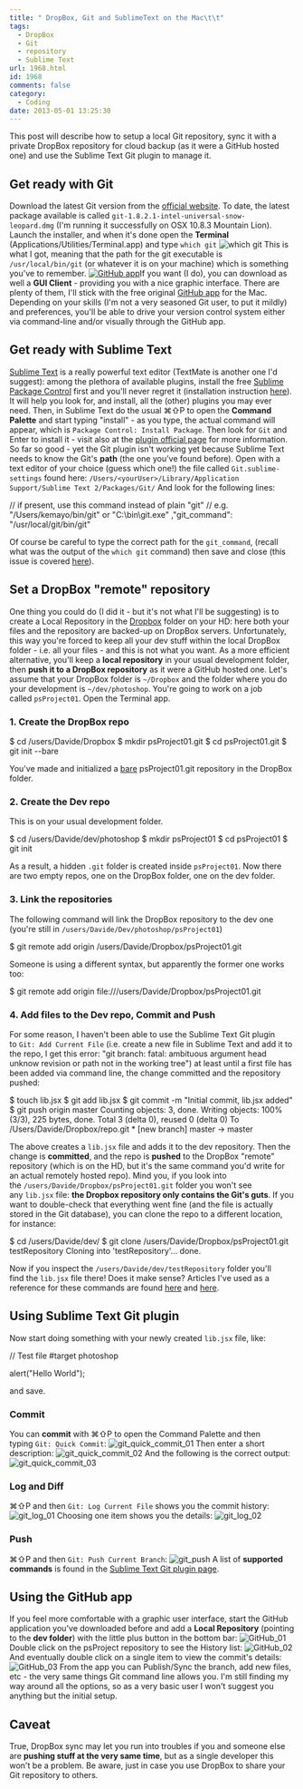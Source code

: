 ```yaml
---
title: " DropBox, Git and SublimeText on the Mac\t\t"
tags:
  - DropBox
  - Git
  - repository
  - Sublime Text
url: 1968.html
id: 1968
comments: false
category:
  - Coding
date: 2013-05-01 13:25:30
---
```


This post will describe how to setup a local Git repository, sync it with a private DropBox repository for cloud backup (as it were a GitHub hosted one) and use the Sublime Text Git plugin to manage it.

Get ready with Git
------------------

Download the latest Git version from the [official website](http://git-scm.com/downloads "Git download"). To date, the latest package available is called `git-1.8.2.1-intel-universal-snow-leopard.dmg` (I'm running it successfully on OSX 10.8.3 Mountain Lion). Launch the installer, and when it's done open the **Terminal** (Applications/Utilities/Terminal.app) and type `which git` ![which git](http://localhost:8888/wp-content/uploads/2013/04/which_git.png) This is what I got, meaning that the path for the git executable is `/usr/local/bin/git` (or whatever it is on your machine) which is something you've to remember. [![GitHub app](http://localhost:8888/wp-content/uploads/2013/04/github.jpg)](http://mac.github.com)If you want (I do), you can download as well a **GUI Client** \- providing you with a nice graphic interface. There are plenty of them, I'll stick with the free original [GitHub app](http://mac.github.com "GitHub app for Mac") for the Mac. Depending on your skills (I'm not a very seasoned Git user, to put it mildly) and preferences, you'll be able to drive your version control system either via command-line and/or visually through the GitHub app.

Get ready with Sublime Text
---------------------------

[Sublime Text](http://www.sublimetext.com "Sublime Text official website") is a really powerful text editor (TextMate is another one I'd suggest): among the plethora of available plugins, install the free [Sublime Package Control](http://wbond.net/sublime_packages/package_control "Sublime Package Control") first and you'll never regret it (installation instruction [here](http://wbond.net/sublime_packages/package_control/installation "Installation ")). It will help you look for, and install, all the (other) plugins you may ever need. Then, in Sublime Text do the usual ⌘⇧P to open the **Command Palette** and start typing "install" - as you type, the actual command will appear, which is `Package Control: Install Package`. Then look for `Git` and Enter to install it - visit also at the [plugin official page](https://github.com/kemayo/sublime-text-2-git/wiki "Sublime Text Git plugin") for more information. So far so good - yet the Git plugin isn't working yet because Sublime Text needs to know the Git's **path** (the one you've found before). Open with a text editor of your choice (guess which one!) the file called `Git.sublime-settings` found here: `/Users/<yourUser>/Library/Application Support/Sublime Text 2/Packages/Git/` And look for the following lines:

  // if present, use this command instead of plain "git"
  // e.g. "/Users/kemayo/bin/git" or "C:\\bin\\git.exe"
  ,"git_command": "/usr/local/git/bin/git"

Of course be careful to type the correct path for the `git_command`, (recall what was the output of the `which git` command) then save and close (this issue is covered [here](https://github.com/kemayo/sublime-text-2-git/issues/96 "Git plugin issue")).

Set a DropBox "remote" repository
---------------------------------

One thing you could do (I did it - but it's not what I'll be suggesting) is to create a Local Repository in the [Dropbox](http://www.dropbox.com "Dropbox") folder on your HD: here both your files and the repository are backed-up on DropBox servers. Unfortunately, this way you're forced to keep all your dev stuff within the local DropBox folder - i.e. all your files - and this is not what you want. As a more efficient alternative, you'll keep a **local repository** in your usual development folder, then **push it to a DropBox repository** as it were a GitHub hosted one. Let's assume that your DropBox folder is `~/Dropbox` and the folder where you do your development is `~/dev/photoshop`. You're going to work on a job called `psProject01`. Open the Terminal app.

### 1\. Create the DropBox repo

$ cd /users/Davide/Dropbox
$ mkdir psProject01.git
$ cd psProject01.git
$ git init --bare

You've made and initialized a [bare](http://www.gitguys.com/topics/shared-repositories-should-be-bare-repositories/ "Bare repositories") psProject01.git repository in the DropBox folder.

### 2\. Create the Dev repo

This is on your usual development folder.

$ cd /users/Davide/dev/photoshop
$ mkdir psProject01
$ cd psProject01
$ git init

As a result, a hidden `.git` folder is created inside `psProject01`. Now there are two empty repos, one on the DropBox folder, one on the dev folder.

### 3\. Link the repositories

The following command will link the DropBox repository to the dev one (you're still in `/users/Davide/Dev/photoshop/psProject01`)

$ git remote add origin /users/Davide/Dropbox/psProject01.git

Someone is using a different syntax, but apparently the former one works too:

$ git remote add origin file:///users/Davide/Dropbox/psProject01.git

### 4\. Add files to the Dev repo, Commit and Push

For some reason, I haven't been able to use the Sublime Text Git plugin to `Git: Add Current File` (i.e. create a new file in Sublime Text and add it to the repo, I get this error: "git branch: fatal: ambituous argument head unknow revision or path not in the working tree") at least until a first file has been added via command line, the change committed and the repository pushed:

$ touch lib.jsx
$ git add lib.jsx
$ git commit -m "Initial commit, lib.jsx added"
$ git push origin master
  Counting objects: 3, done.
  Writing objects: 100% (3/3), 225 bytes, done.
  Total 3 (delta 0), reused 0 (delta 0)
  To /Users/Davide/Dropbox/repo.git
  \* \[new branch\] master -> master

The above creates a `lib.jsx` file and adds it to the dev repository. Then the change is **committed**, and the repo is **pushed** to the DropBox "remote" repository (which is on the HD, but it's the same command you'd write for an actual remotely hosted repo). Mind you, if you look into the `/users/Davide/Dropbox/psProject01.git` folder you won't see any `lib.jsx` file: **the Dropbox repository only contains the Git's guts**. If you want to double-check that everything went fine (and the file is actually stored in the Git database), you can clone the repo to a different location, for instance:

$ cd /users/Davide/dev/
$ git clone /users/Davide/Dropbox/psProject01.git testRepository
  Cloning into 'testRepository'...
  done.

Now if you inspect the `/users/Davide/dev/testRepository` folder you'll find the `lib.jsx` file there! Does it make sense? Articles I've used as a reference for these commands are found [here](http://blog.maurizioturatti.com/2012/11/creating-your-private-git-repository-on.html "Creating private Git repository") and [here](http://jetheis.com/blog/2013/02/17/using-dropbox-as-a-private-github/ "Using dropbox as a private GitHub").

Using Sublime Text Git plugin
-----------------------------

Now start doing something with your newly created `lib.jsx` file, like:

// Test file
#target photoshop

alert("Hello World");

and save.

### Commit

You can **commit** with ⌘⇧P to open the Command Palette and then typing `Git: Quick Commit`: ![git_quick_commit_01](http://localhost:8888/wp-content/uploads/2013/05/git_quick_commit_01.png) Then enter a short description: ![git_quick_commit_02](http://localhost:8888/wp-content/uploads/2013/05/git_quick_commit_02.png) And the following is the correct output: ![git_quick_commit_03](http://localhost:8888/wp-content/uploads/2013/05/git_quick_commit_03.png)

### Log and Diff

⌘⇧P and then `Git: Log Current File` shows you the commit history: ![git_log_01](http://localhost:8888/wp-content/uploads/2013/05/git_log_01.png) Choosing one item shows you the details: ![git_log_02](http://localhost:8888/wp-content/uploads/2013/05/git_log_02.png)

### Push

⌘⇧P and then `Git: Push Current Branch`: ![git_push](http://localhost:8888/wp-content/uploads/2013/05/git_push.png) A list of **supported commands** is found in the [Sublime Text Git plugin page](https://github.com/kemayo/sublime-text-2-git/wiki "Git plugin").

Using the GitHub app
--------------------

If you feel more comfortable with a graphic user interface, start the GitHub application you've downloaded before and add a **Local Repository** (pointing to the **dev folder**) with the little plus button in the bottom bar: ![GitHub_01](http://localhost:8888/wp-content/uploads/2013/05/GitHub_01.png) Double click on the psProject repository to see the History list: ![GitHub_02](http://localhost:8888/wp-content/uploads/2013/05/GitHub_02.png) And eventually double click on a single item to view the commit's details: ![GitHub_03](http://localhost:8888/wp-content/uploads/2013/05/GitHub_03.png) From the app you can Publish/Sync the branch, add new files, etc - the very same things Git command line allows you. I'm still finding my way around all the options, so as a very basic user I won't suggest you anything but the initial setup.

Caveat
------

True, DropBox sync may let you run into troubles if you and someone else are **pushing stuff at the very same time**, but as a single developer this won't be a problem. Be aware, just in case you use DropBox to share your Git repository to others.